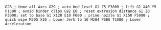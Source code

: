 `G28 ; Home all Axes
G29 ; auto bed level
G1 Z5 F3000 ; lift
G1 X40 Y5 F1500 ; avoid binder clips
G92 E0 ; reset extrusion distance
G1 Z0 F3000; set to base
G1 X120 E10 F600 ; prime nozzle
G1 X150 F5000 ; quick wipe
M205 X10 ; Lower Jerk to 10
M204 P500 T1000 ; Lower Acceleration`

